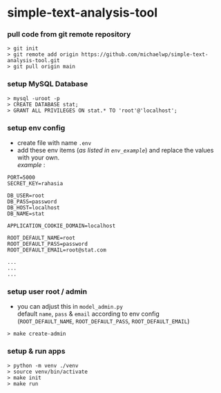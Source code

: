 # simple-text-analysis-tool

### pull code from git remote repository
```commandline
> git init
> git remote add origin https://github.com/michaelwp/simple-text-analysis-tool.git
> git pull origin main
```

### setup MySQL Database
```commandline
> mysql -uroot -p
> CREATE DATABASE stat;
> GRANT ALL PRIVILEGES ON stat.* TO 'root'@'localhost';
```

### setup env config
- create file with name `.env`
- add these env items (<i>as listed in `env_example`</i>) and replace the values with your own. <br />
<i>example</i> :
```text
PORT=5000
SECRET_KEY=rahasia

DB_USER=root
DB_PASS=password
DB_HOST=localhost
DB_NAME=stat

APPLICATION_COOKIE_DOMAIN=localhost

ROOT_DEFAULT_NAME=root
ROOT_DEFAULT_PASS=password
ROOT_DEFAULT_EMAIL=root@stat.com

...
...
...
```

### setup user root / admin
- you can adjust this in `model_admin.py` <br />
default `name`, `pass` & `email` according to env config <br />
(`ROOT_DEFAULT_NAME`, `ROOT_DEFAULT_PASS`, `ROOT_DEFAULT_EMAIL`)
```commandline
> make create-admin
```

### setup & run apps
```commandline
> python -m venv ./venv
> source venv/bin/activate 
> make init
> make run
```

